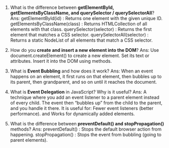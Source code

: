 1. What is the difference between **getElementById, getElementsByClassName, and querySelector / querySelectorAll**?
Ans: getElementById(id) : Returns one element with the given unique ID.
getElementsByClassName(class) : Returns  HTMLCollection of all elements with that class.
querySelector(selector) : Returns the first element that matches a CSS selector.
querySelectorAll(selector) : Returns a static NodeList of all elements that match a CSS selector.


2. How do you **create and insert a new element into the DOM**?
Ans: Use document.createElement() to create a new element.
Set its text or attributes.
Insert it into the DOM using methods.


3. What is **Event Bubbling** and how does it work?
Ans: When an event happens on an element, it first runs on that element, then bubbles up to its parent, then grandparent, and so on until it reaches the document.


4. What is **Event Delegation** in JavaScript? Why is it useful?
Ans: A technique where you add an event listener to a parent element instead of every child. The event then “bubbles up” from the child to the parent, and you handle it there.
It is useful for:
Fewer event listeners (better performance). and
Works for dynamically added elements.


5. What is the difference between **preventDefault() and stopPropagation()** methods?
Ans: preventDefault() : Stops the default browser action from happening.
stopPropagation() : Stops the event from bubbling (going to parent elements).


